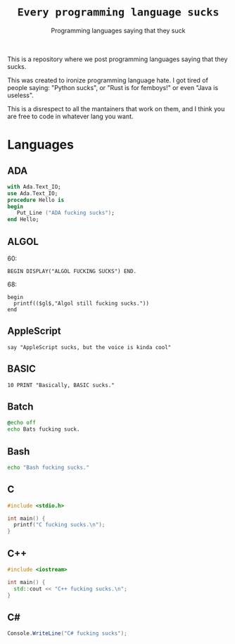 <h1 align="center"><code>Every programming language sucks</code></h1>
<p align="center">Programming languages saying that they suck</p>
<br></br>
This is a repository where we post programming languages saying that they sucks.

This was created to ironize programming language hate. I got tired of people saying:
"Python sucks", or "Rust is for femboys!" or even "Java is useless".

This is a disrespect to all the mantainers that work on them, and I think you are free to code in whatever
lang you want.

# Languages

## ADA
```ada
with Ada.Text_IO;
use Ada.Text_IO;
procedure Hello is
begin
   Put_Line ("ADA fucking sucks");
end Hello;
```

## ALGOL
60:
```algol
BEGIN DISPLAY("ALGOL FUCKING SUCKS") END.
```
68:
```algol
begin
  printf(($gl$,"Algol still fucking sucks."))
end
```

## AppleScript
```applescript
say "AppleScript sucks, but the voice is kinda cool"
```

## BASIC
```basic
10 PRINT "Basically, BASIC sucks."
```

## Batch
```bat
@echo off
echo Bats fucking suck.
```

## Bash
```bash
echo "Bash fucking sucks."
```

## C
```c
#include <stdio.h>

int main() {
  printf("C fucking sucks.\n");
}
```

## C++
```cpp
#include <iostream>

int main() {
  std::cout << "C++ fucking sucks.\n";
}
```

## C#
```cs
Console.WriteLine("C# fucking sucks");
```
